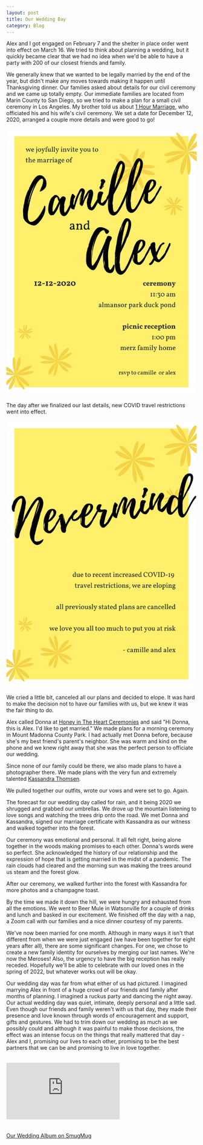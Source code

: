 ```yaml
---
layout: post
title: Our Wedding Day
category: Blog
---
```

Alex and I got engaged on February 7 and the shelter in place order went into effect on March 16. We tried to think about planning a wedding, but it quickly became clear that we had no idea when we'd be able to have a party with 200 of our closest friends and family. 

We generally knew that we wanted to be legally married by the end of the year, but didn't make any moves towards making it happen until Thanksgiving dinner. Our families asked about details for our civil ceremony and we came up totally empty. Our immediate families are located from Marin County to San Diego, so we tried to make a plan for a small civil ceremony in Los Angeles. My brother told us about [1 Hour Marriage](https://www.1hourmarriage.com/), who officiated his and his wife's civil ceremony. We set a date for December 12, 2020, arranged a couple more details and were good to go!

![Civil Ceremony Invitation](/assets/images/CivilCeremonyRedacted.png)

The day after we finalized our last details, new COVID travel restrictions went into effect. 

![Civil Ceremony Un-Invitation](/assets/images/CivilCeremonyUninvite.png)

We cried a little bit, canceled all our plans and decided to elope. It was hard to make the decision not to have our families with us, but we knew it was the fair thing to do.

Alex called Donna at [Honey in The Heart Ceremonies](https://www.honeyintheheart.net/) and said "Hi Donna, this is Alex. I'd like to get married." We made plans for a morning ceremony in Mount Madonna County Park. I had actually met Donna before, because she's my best friend's parent's neighbor. She was warm and kind on the phone and we knew right away that she was the perfect person to officiate our wedding. 

Since none of our family could be there, we also made plans to have a photographer there. We made plans with the very fun and extremely talented [Kassandra Thomsen](https://www.kassandrathomsen.com/).

We pulled together our outfits, wrote our vows and were set to go. Again.

The forecast for our wedding day called for rain, and it being 2020 we shrugged and grabbed our umbrellas. We drove up the mountain listening to love songs and watching the trees drip onto the road. We met Donna and Kassandra, signed our marriage certificate with Kassandra as our witness and walked together into the forest.

Our ceremony was emotional and personal. It all felt right, being alone together in the woods making promises to each other. Donna's words were so perfect. She acknowledged the history of our relationship and the expression of hope that is getting married in the midst of a pandemic. The rain clouds had cleared and the morning sun was making the trees around us steam and the forest glow.

After our ceremony, we walked further into the forest with Kassandra for more photos and a champagne toast. 

By the time we made it down the hill, we were hungry and exhausted from all the emotions. We went to Beer Mule in Watsonville for a couple of drinks and lunch and basked in our excitement. We finished off the day with a nap, a Zoom call with our families and a nice dinner courtesy of my parents.

We've now been married for one month. Although in many ways it isn't that different from when we were just engaged (we have been together for eight years after all), there are some significant changes. For one, we chose to create a new family identity for ourselves by merging our last names. We're now the Meroses! Also, the urgency to have the big reception has really receded. Hopefully we'll be able to celebrate with our loved ones in the spring of 2022, but whatever works out will be okay. 

Our wedding day was far from what either of us had pictured. I imagined marrying Alex in front of a huge crowd of our friends and family after months of planning. I imagined a ruckus party and dancing the night away. Our actual wedding day was quiet, intimate, deeply personal and a little sad. Even though our friends and family weren't with us that day, they made their presence and love known through words of encouragement and support, gifts and gestures. We had to trim down our wedding as much as we possibly could and although it was painful to make those decisions, the effect was an intense focus on the things that really mattered that day - Alex and I, promising our lives to each other, promising to be the best partners that we can be and promising to live in love together.


<br>

<div class="albumWrapper">

  <iframe src="https://camillemerose.smugmug.com/frame/slideshow?key=rxS5TJ&speed=3&transition=fade&autoStart=1&captions=0&navigation=1&playButton=1&randomize=0&transitionSpeed=1" frameborder="no" scrolling="no"></iframe>

</div>

<br>

[Our Wedding Album on SmugMug](https://camillemerose.smugmug.com/Our-Wedding/)
